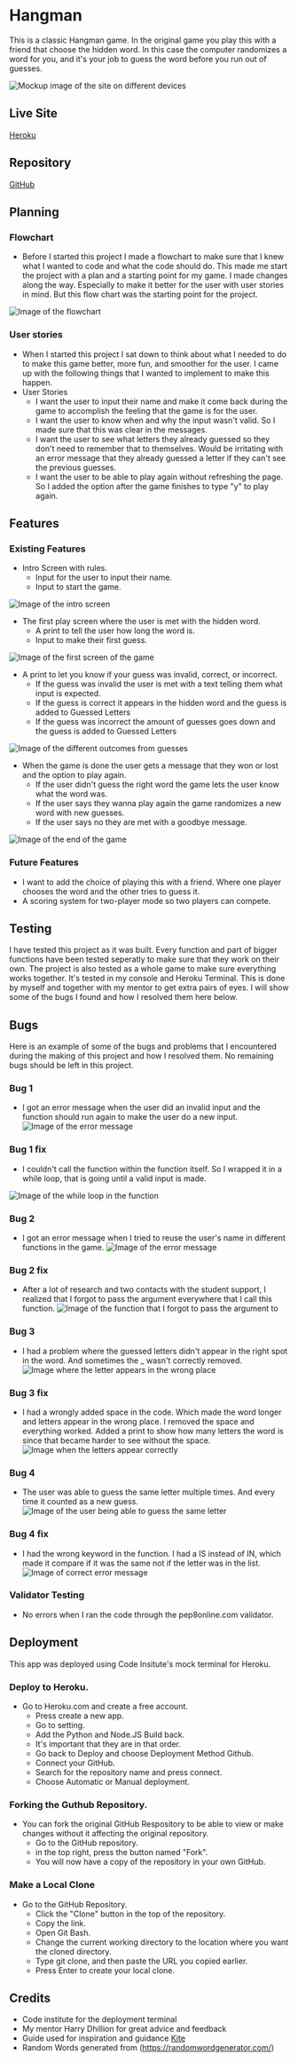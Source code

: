 # Hangman
This is a classic Hangman game. In the original game you play this with a friend that choose the hidden word. In this case the computer randomizes a word for you, and it's your job to guess the word before you run out of guesses. 

![Mockup image of the site on different devices](docs/mockup.JPG)

## Live Site
[Heroku](https://stealthy-hangman.herokuapp.com/)
## Repository
[GitHub](https://github.com/Stealthy20/hangman)
## Planning 
### Flowchart
-   Before I started this project I made a flowchart to make sure that I knew what I wanted to code and what the code should do. 
This made me start the project with a plan and a starting point for my game.
I made changes along the way. Especially to make it better for the user with user stories in mind. But this flow chart was the starting point for the project.

![Image of the flowchart](docs/flowchart.png)

### User stories
-   When I started this project I sat down to think about what I needed to do to make this game better, more fun, and smoother for the user. I came up with the following things that I wanted to implement to make this happen.
 -  User Stories
    -   I want the user to input their name and make it come back during the game to accomplish the feeling that the game is for the user.
    -   I want the user to know when and why the input wasn't valid. So I made sure that this was clear in the messages. 
    -   I want the user to see what letters they already guessed so they don't need to remember that to themselves. Would be irritating with an error message that they already guessed a letter if they can't see the previous guesses. 
    -   I want the user to be able to play again without refreshing the page. So I added the option after the game finishes to type "y" to play again.

## Features 

### Existing Features
-   Intro Screen with rules.
    - Input for the user to input their name.
    - Input to start the game. 

![Image of the intro screen](docs/intro.JPG)

-   The first play screen where the user is met with the hidden word.
    -   A print to tell the user how long the word is.
    -   Input to make their first guess. 

![Image of the first screen of the game](docs/first_game_screen.JPG)

-   A print to let you know if your guess was invalid, correct, or incorrect.
    -   If the guess was invalid the user is met with a text telling them what input is expected.
    -   If the guess is correct it appears in the hidden word and the guess is added to Guessed Letters
    -   If the guess was incorrect the amount of guesses goes down and the guess is added to Guessed Letters


![Image of the different outcomes from guesses](docs/outcome_guesses.JPG)

-   When the game is done the user gets a message that they won or lost and the option to play again.
    -   If the user didn't guess the right word the game lets the user know what the word was. 
    -   If the user says they wanna play again the game randomizes a new word with new guesses. 
    -   If the user says no they are met with a goodbye message. 

![Image of the end of the game](docs/end_game.JPG)

### Future Features
-   I want to add the choice of playing this with a friend. Where one player chooses the word and the other tries to guess it. 
-   A scoring system for two-player mode so two players can compete. 

## Testing
I have tested this project as it was built. Every function and part of bigger functions have been tested seperatly to make sure that they work on their own. 
The project is also tested as a whole game to make sure everything works together. It's tested in my console and Heroku Terminal. 
This is done by myself and together with my mentor to get extra pairs of eyes. 
I will show some of the bugs I found and how I resolved them here below. 

## Bugs
Here is an example of some of the bugs and problems that I encountered during the making of this project and how I resolved them. 
No remaining bugs should be left in this project. 

### Bug 1
-   I got an error message when the user did an invalid input and the function should run again to make the user do a new input. 
![Image of the error message](docs/bug1.JPG)

### Bug 1 fix 
-   I couldn't call the function within the function itself. So I wrapped it in a while loop, that is going until a valid input is made.  

![Image of the while loop in the function](docs/bug1fix.JPG)

### Bug 2
-   I got an error message when I tried to reuse the user's name in different functions in the game.
![Image of the error message](docs/bug2.JPG)

### Bug 2 fix
-   After a lot of research and two contacts with the student support, I realized that I forgot to pass the argument everywhere that I call this function. 
![Image of the function that I forgot to pass the argument to](docs/bug2fix.JPG)

### Bug 3
-   I had a problem where the guessed letters didn't appear in the right spot in the word. And sometimes the _ wasn't correctly removed. 
![Image where the letter appears in the wrong place](docs/bug3.JPG)

### Bug 3 fix
-  I had a wrongly added space in the code. Which made the word longer and letters appear in the wrong place. I removed the space and everything worked. Added a print to show how many letters the word is since that became harder to see without the space. 
![Image when the letters appear correctly](docs/bug3fix.JPG)

### Bug 4
-   The user was able to guess the same letter multiple times. And every time it counted as a new guess. 
![Image of the user being able to guess the same letter](docs/bug4.JPG)

### Bug 4 fix
-   I had the wrong keyword in the function. I had a IS instead of IN, which made it compare if it was the same not if the letter was in the list.
![Image of correct error message](docs/bug4fix.JPG)

### Validator Testing
- No errors when I ran the code through the pep8online.com validator.

## Deployment
This app was deployed using Code Insitute's mock terminal for Heroku.

### Deploy to Heroku. 
- Go to Heroku.com and create a free account. 
    - Press create a new app. 
    - Go to setting.
    - Add the Python and Node.JS Build back.
    - It's important that they are in that order.
    - Go back to Deploy and choose Deployment Method Github.
    - Connect your GitHub.
    - Search for the repository name and press connect.
    - Choose Automatic or Manual deployment.

### Forking the Guthub Repository.
- You can fork the original GitHub Respository to be able to view or make changes without it affecting the original repository.
  - Go to the GitHub repository.
  - in the top right, press the button named "Fork".
  - You will now have a copy of the repository in your own GitHub. 

### Make a Local Clone
- Go to the GitHub Repository.
  - Click the "Clone" button in the top of the repository.
  - Copy the link.
  - Open Git Bash.
  - Change the current working directory to the location where you want the cloned directory.
  - Type git clone, and then paste the URL you copied earlier.
  - Press Enter to create your local clone.

## Credits
- Code institute for the deployment terminal
- My mentor Harry Dhillion for great advice and feedback
- Guide used for inspiration and guidance [Kite](https://www.youtube.com/watch?v=m4nEnsavl6w)
- Random Words generated from (https://randomwordgenerator.com/)
